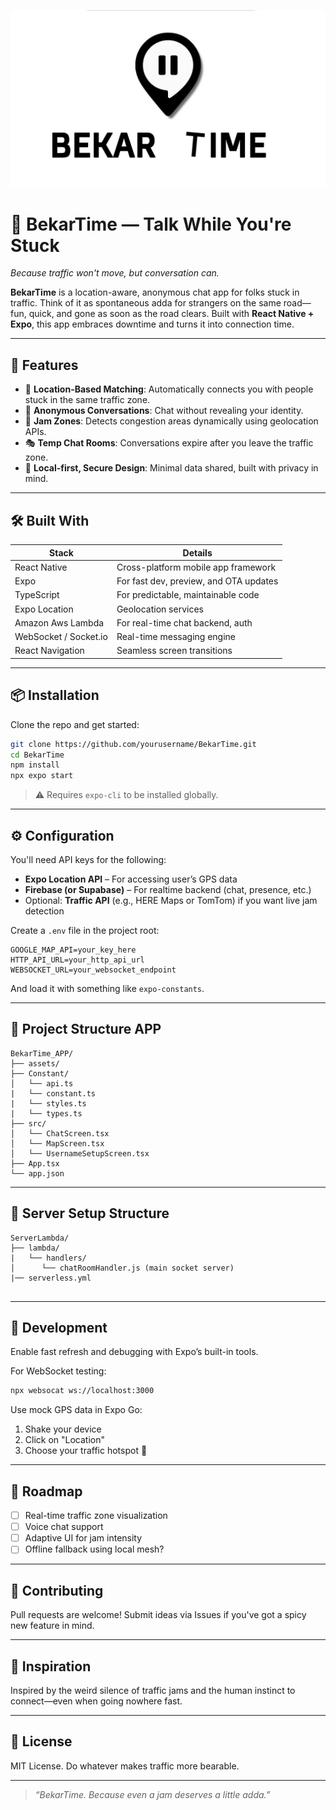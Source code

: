 ![Cover Image](Assets/BGCover.jpg) 
# 🚗 BekarTime — Talk While You're Stuck

_Because traffic won't move, but conversation can._

**BekarTime** is a location-aware, anonymous chat app for folks stuck in traffic. Think of it as spontaneous adda for strangers on the same road—fun, quick, and gone as soon as the road clears. Built with **React Native + Expo**, this app embraces downtime and turns it into connection time.

---

## 📲 Features

- 📡 **Location-Based Matching**: Automatically connects you with people stuck in the same traffic zone.
- 💬 **Anonymous Conversations**: Chat without revealing your identity.
- 🚦 **Jam Zones**: Detects congestion areas dynamically using geolocation APIs.
- 🎭 **Temp Chat Rooms**: Conversations expire after you leave the traffic zone.
- 🔐 **Local-first, Secure Design**: Minimal data shared, built with privacy in mind.

---

## 🛠️ Built With

| Stack        | Details                              |
|--------------|---------------------------------------|
| React Native | Cross-platform mobile app framework   |
| Expo         | For fast dev, preview, and OTA updates |
| TypeScript   | For predictable, maintainable code     |
| Expo Location | Geolocation services                   |
| Amazon Aws Lambda  | For real-time chat backend, auth |
| WebSocket / Socket.io | Real-time messaging engine |
| React Navigation | Seamless screen transitions       |

---

## 📦 Installation

Clone the repo and get started:

```bash
git clone https://github.com/yourusername/BekarTime.git
cd BekarTime
npm install
npx expo start
```

> ⚠️ Requires `expo-cli` to be installed globally.

---

## ⚙️ Configuration

You'll need API keys for the following:

- **Expo Location API** – For accessing user’s GPS data
- **Firebase (or Supabase)** – For realtime backend (chat, presence, etc.)
- Optional: **Traffic API** (e.g., HERE Maps or TomTom) if you want live jam detection

Create a `.env` file in the project root:

```env
GOOGLE_MAP_API=your_key_here
HTTP_API_URL=your_http_api_url
WEBSOCKET_URL=your_websocket_endpoint
```

And load it with something like `expo-constants`.

---

## 📁 Project Structure APP

```
BekarTime_APP/
├── assets/
├── Constant/
│   └── api.ts
|   └── constant.ts
|   └── styles.ts
|   └── types.ts
├── src/
│   └── ChatScreen.tsx
│   └── MapScreen.tsx
│   └── UsernameSetupScreen.tsx
├── App.tsx
└── app.json
```

---


## 📁 Server Setup Structure  

```
ServerLambda/
├── lambda/
|   └── handlers/
│      └── chatRoomHandler.js (main socket server)
|── serverless.yml
 
```

---

## 🧪 Development

Enable fast refresh and debugging with Expo’s built-in tools.

For WebSocket testing:
```bash
npx websocat ws://localhost:3000
```

Use mock GPS data in Expo Go:
1. Shake your device
2. Click on "Location"
3. Choose your traffic hotspot 📍

---

## 🚧 Roadmap

- [ ] Real-time traffic zone visualization
- [ ] Voice chat support
- [ ] Adaptive UI for jam intensity
- [ ] Offline fallback using local mesh?

---

## 🤝 Contributing

Pull requests are welcome! Submit ideas via Issues if you've got a spicy new feature in mind.

---

## 🧠 Inspiration

Inspired by the weird silence of traffic jams and the human instinct to connect—even when going nowhere fast.

---

## 📃 License

MIT License. Do whatever makes traffic more bearable.

---

> _“BekarTime. Because even a jam deserves a little adda.”_
 

 
